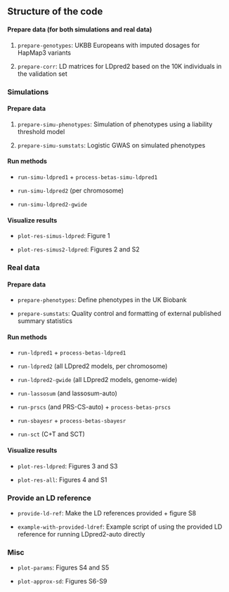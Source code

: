 ## Structure of the code

#### Prepare data (for both simulations and real data)

1. `prepare-genotypes`: UKBB Europeans with imputed dosages for HapMap3 variants

2. `prepare-corr`: LD matrices for LDpred2 based on the 10K individuals in the validation set


### Simulations

#### Prepare data

1. `prepare-simu-phenotypes`: Simulation of phenotypes using a liability threshold model

2. `prepare-simu-sumstats`: Logistic GWAS on simulated phenotypes

#### Run methods

- `run-simu-ldpred1` + `process-betas-simu-ldpred1`

- `run-simu-ldpred2` (per chromosome)

- `run-simu-ldpred2-gwide`

#### Visualize results

- `plot-res-simus-ldpred`: Figure 1

- `plot-res-simus2-ldpred`: Figures 2 and S2


### Real data

#### Prepare data

- `prepare-phenotypes`: Define phenotypes in the UK Biobank

- `prepare-sumstats`: Quality control and formatting of external published summary statistics

#### Run methods

- `run-ldpred1` + `process-betas-ldpred1`

- `run-ldpred2` (all LDpred2 models, per chromosome)

- `run-ldpred2-gwide` (all LDpred2 models, genome-wide)

- `run-lassosum` (and lassosum-auto)

- `run-prscs` (and PRS-CS-auto) + `process-betas-prscs`

- `run-sbayesr` + `process-betas-sbayesr`

- `run-sct` (C+T and SCT)

#### Visualize results

- `plot-res-ldpred`: Figures 3 and S3

- `plot-res-all`: Figures 4 and S1


### Provide an LD reference

- `provide-ld-ref`: Make the LD references provided + figure S8

- `example-with-provided-ldref`: Example script of using the provided LD reference for running LDpred2-auto directly


### Misc

- `plot-params`: Figures S4 and S5

- `plot-approx-sd`: Figures S6-S9
